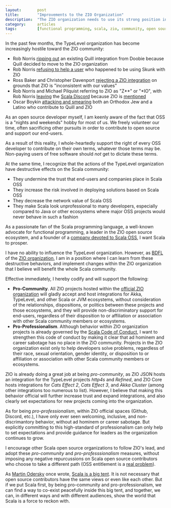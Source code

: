 ```yaml
---
layout:       post
title:        "Improvements to the ZIO Organization"
description:  "The ZIO organization needs to use its strong position in the Scala community to bind together all Scala developers for a common good"
category:     articles
tags:         [functional programming, scala, zio, community, open source, leadership]
---
```


In the past few months, the TypeLevel organization has become increasingly hostile toward the ZIO community:

 - Rob Norris [ripping out](https://github.com/tpolecat/doobie/pull/1587) an existing Quill integration from Doobie because Quill decided to move to the ZIO organization
 - Rob Norris [refusing to help a user](https://github.com/tpolecat/skunk/issues/438) who happened to be using Skunk with ZIO
 - Ross Baker and Christopher Davenport [rejecting a ZIO integration](https://github.com/http4s/http4s/issues/4718) on grounds that ZIO is "inconsistent with our values"
 - Rob Norris and Michael Pilquist referring to ZIO as "Z**" or "*IO", with Rob Norris [leaving](https://twitter.com/tpolecat/status/1424368733976416257) the [Scala Discord](https://discord.gg/scala) because ZIO is [mentioned](https://twitter.com/nafg613/status/1424542295244873730)
 - Oscar Boykin [attacking and smearing](https://twitter.com/flaviusbraz/status/1456615716619055106) both an Orthodox Jew and a Latino who contribute to Quill and ZIO

As an open source developer myself, I am keenly aware of the fact that OSS is a "nights and weekends" hobby for most of us. We freely volunteer our time, often sacrificing other pursuits in order to contribute to open source and support our end-users.

As a result of this reality, I whole-heartedly support the right of every OSS developer to contribute on their own terms, whatever those terms may be. Non-paying users of free software should _not_ get to dictate these terms.

At the same time, I recognize that the actions of the TypeLevel organization have destructive effects on the Scala community:

 - They undermine the trust that end-users and companies place in Scala OSS
 - They increase the risk involved in deploying solutions based on Scala OSS
 - They decrease the network value of Scala OSS
 - They make Scala look unprofessional to many developers, especially compared to Java or other ecosystems where major OSS projects would never behave in such a fashion

As a passionate fan of the Scala programming language, a well-known advocate for functional programming, a leader in the ZIO open source ecosystem, and a founder of a [company devoted to Scala OSS](https://ziverge.com), I want Scala to prosper.

I have no ability to influence the TypeLevel organization. However, as [BDFL](https://en.wikipedia.org/wiki/Benevolent_dictator_for_life) of the [ZIO organization](https://github.com/zio), I am in a position where I can learn from these destructive behaviors, and implement changes within the ZIO organization that I believe will benefit the whole Scala community.

Effective immediately, I hereby codify and will support the following:

 - **Pro-Community**. All ZIO projects hosted within the [official ZIO organization](https://github.com/zio) will gladly accept and host integrations for Akka, TypeLevel, and other Scala or JVM ecosystems, without consideration of the relationships, dispositions, or politics between these projects and those ecosystems, and they will provide non-discriminatory support for end-users, regardless of their disposition to or affiliation or association with other Scala community members or ecosystems.
 - **Pro-Professionalism**. Although behavior within ZIO organization projects is already governed by the [Scala Code of Conduct](https://scala-lang.org/conduct/), I want to strengthen this code of conduct by making it clear that ad hominem and career sabotage has no place in the ZIO community. Projects in the ZIO organization exist only to help developers solve problems, regardless of their race, sexual orientation, gender identity, or disposition to or affiliation or association with other Scala community members or ecosystems.

ZIO is already doing a great job at being _pro-community_, as ZIO JSON hosts an integration for the TypeLevel projects _http4s_ and _Refined_, and ZIO Core hosts integrations for _Cats Effect 2_, _Cats Effect 3_, and _Akka Cluster_ (among other integrations too numerous to list). However, I believe that making this behavior official will further increase trust and expand integrations, and also clearly set expectations for new projects coming into the organization.

As for being _pro-professionalism_, within ZIO official spaces (Github, Discord, etc.), I have only ever seen welcoming, inclusive, and non-discrimantory behavior, without ad hominem or career sabotage. But explicitly committing to this high-standard of professionalism can only help to set expectations and provide guidance for leaders as the organization continues to grow.

I encourage other Scala open source organizations to follow ZIO's lead, and adopt these _pro-community_ and _pro-professsionalism_ measures, without imposing any negative repurcussions on Scala open source contributors who choose to take a different path (OSS entitlement is a [real problem](https://medium.com/@fommil/the-open-source-entitlement-complex-bcb718e2326d)).

As [Martin Odersky](https://en.wikipedia.org/wiki/Martin_Odersky) once wrote, [Scala is a big tent](https://www.scala-lang.org/blog/2019/05/02/community.html). It is not necessary that open source contributors have the same views or even like each other. But if we put Scala first, by being pro-community and pro-professionalism, we can find a way to co-exist peacefully inside this big tent, and together, we can, in different ways and with different audiences, show the world that Scala is a force to reckon with.